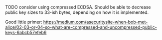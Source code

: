TODO consider using compressed ECDSA.  Should be able to decrease public key
sizes to 33-ish bytes, depending on how it is implemented.  

Good little primer: https://medium.com/asecuritysite-when-bob-met-alice/02-03-or-04-so-what-are-compressed-and-uncompressed-public-keys-6abcb57efeb6